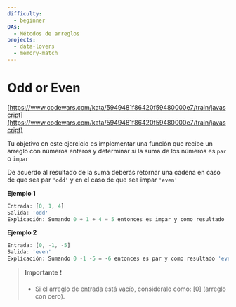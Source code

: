 ```yaml
---
difficulty:
  - beginner
OAs:
  - Métodos de arreglos
projects:
  - data-lovers
  - memory-match
---
```


# Odd or Even

[https://www.codewars.com/kata/5949481f86420f59480000e7/train/javascript](https://www.codewars.com/kata/5949481f86420f59480000e7/train/javascript)

Tu objetivo en este ejercicio es implementar una función que recibe un arreglo
con números enteros y determinar si la suma de los números es `par` o `impar`

De acuerdo al resultado de la suma deberás retornar una cadena en caso de que
sea par `'odd'` y en el caso de que sea impar `'even'`

__Ejemplo 1__

```js
Entrada: [0, 1, 4]
Salida: 'odd'
Explicación: Sumando 0 + 1 + 4 = 5 entonces es impar y como resultado 'odd'
```

__Ejemplo 2__

```js
Entrada: [0, -1, -5]
Salida: 'even'
Explicación: Sumando 0 -1 -5 = -6 entonces es par y como resultado 'even'
```

> __Importante__ ❗
>
> - Si el arreglo de entrada está vacío, considéralo como:
[0] (arreglo con cero).
